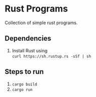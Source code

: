  # Rust Programs
 Collection of simple rust programs.
 
 ## Dependencies
 1. Install Rust using    
    `curl https://sh.rustup.rs -sSf | sh` 
 
 ## Steps to run
 1. `cargo build`
 2. `cargo run`